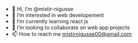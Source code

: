 - 👋 Hi, I’m @mistir-nigusse
- 👀 I’m interested in web developement
- 🌱 I’m currently learning react js
- 💞️ I’m looking to collaborate on web app projects
- 📫 How to reach me mistirnigusse00@gmail.com

